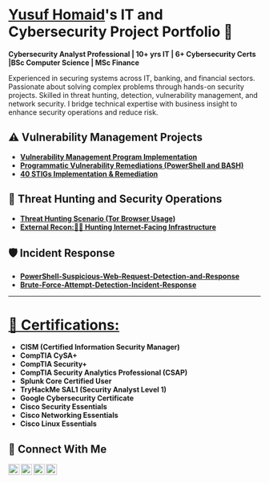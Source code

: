 # <a href="https://www.linkedin.com/in/yusuf-homaid/">Yusuf Homaid</a>'s IT and Cybersecurity Project Portfolio 🔐
**Cybersecurity Analyst Professional | 10+ yrs IT | 6+ Cybersecurity Certs |BSc Computer Science | MSc Finance**

Experienced in securing systems across IT, banking, and financial sectors. Passionate about solving complex problems through hands-on security projects. Skilled in threat hunting, detection, vulnerability management, and network security. I bridge technical expertise with business insight to enhance security operations and reduce risk.

## ⚠️ Vulnerability Management Projects

- **[Vulnerability Management Program Implementation](https://github.com/Yusuf-Homaid/vulnerability-management-program)**
- **[Programmatic Vulnerability Remediations (PowerShell and BASH)](https://github.com/Yusuf-Homaid/programmatic-vulnerability-remediations)**
- **[40 STIGs Implementation & Remediation](https://github.com/Yusuf-Homaid/STIGS-Implemetation-Remediation/blob/main/README.md)**

## 🚨 Threat Hunting and Security Operations

- **[Threat Hunting Scenario (Tor Browser Usage)](https://github.com/Yusuf-Homaid/threat-hunting-scenario-tor)**
- **[External Recon:🕵️‍♂️ Hunting Internet-Facing Infrastructure](https://github.com/Yusuf-Homaid/detecting-brute-force-vms)**

 ## 🛡️ Incident Response
 - **[PowerShell-Suspicious-Web-Request-Detection-and-Response](https://github.com/Yusuf-Homaid/PowerShell-Suspicious-Web-Request-Detection-and-Response)**
 -  **[Brute-Force-Attempt-Detection-Incident-Response](https://github.com/Yusuf-Homaid/Brute-Force-Attempt-Detection-Incident-Response/blob/main/README.md)**
   

<hr/>

# [🏅 Certifications:](https://www.credly.com/users/yusuf-homaid)
- **CISM (Certified Information Security Manager)**
- **CompTIA CySA+**
- **CompTIA Security+**
- **CompTIA Security Analytics Professional (CSAP)**
- **Splunk Core Certified User**
- **TryHackMe SAL1 (Security Analyst Level 1)**
- **Google Cybersecurity Certificate**
- **Cisco Security Essentials**
- **Cisco Networking Essentials**
- **Cisco Linux Essentials**



## 🤳 Connect With Me

[<img align="left" alt="___________ | YouTube" width="22px" src="https://cdn.jsdelivr.net/npm/simple-icons@v3/icons/youtube.svg" />][youtube]
[<img align="left" alt="___________ | Twitter" width="22px" src="https://cdn.jsdelivr.net/npm/simple-icons@v3/icons/twitter.svg" />][twitter]
[<img align="left" alt="___________ | LinkedIn" width="22px" src="https://cdn.jsdelivr.net/npm/simple-icons@v3/icons/linkedin.svg" />][linkedin]
[<img align="left" alt="___________ | Instagram" width="22px" src="https://cdn.jsdelivr.net/npm/simple-icons@v3/icons/instagram.svg" />][instagram]

[twitter]: https://twitter.com/___________
[youtube]: https://www.youtube.com/c/___________
[instagram]: https://www.instagram.com/___________
[linkedin]: https://www.linkedin.com/in/yusuf-homaid/

<!--
<img width="35" alt="image" src="https://github.com/user-attachments/assets/2f41c7cd-5ea8-4475-b451-a37161b6c3fb"> 
<img width="35" alt="image" src="https://github.com/user-attachments/assets/77649969-9910-4994-8b96-74a116cfb2a8">
-->
